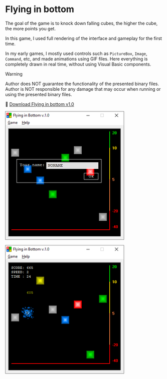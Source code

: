 # Flying in bottom

The goal of the game is to knock down falling cubes, the higher the cube, the more points you get.

In this game, I used full rendering of the interface and gameplay for the first time.

In my early games, I mostly used controls such as `PictureBox`, `Image`, `Command`, etc, and made animations using GIF files.
Here everything is completely drawn in real time, without using Visual Basic components.

> [!WARNING]
> Author does NOT guarantee the functionality of the presented binary files.
> Author is NOT responsible for any damage that may occur when running or using the presented binary files.

:floppy_disk: [Download Flying in bottom v1.0](flying_in_bottom_v10.exe)

![Flying in bottom](fb_init.png)

![Flying in bottom](fb_gameplay.png)
